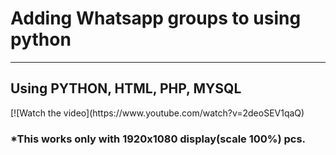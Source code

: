 <h1>Adding Whatsapp groups to using python</h1>
<hr>
<h2>Using PYTHON, HTML, PHP, MYSQL</h2>
[![Watch the video](https://www.youtube.com/watch?v=2deoSEV1qaQ)
<h3>*This works only with 1920x1080 display(scale 100%) pcs.</h3>